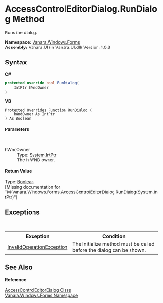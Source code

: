 # AccessControlEditorDialog.RunDialog Method 
 

Runs the dialog.

**Namespace:**&nbsp;<a href="c580cf52-4028-70db-28d0-f9b1abc03861">Vanara.Windows.Forms</a><br />**Assembly:**&nbsp;Vanara.UI (in Vanara.UI.dll) Version: 1.0.3

## Syntax

**C#**<br />
``` C#
protected override bool RunDialog(
	IntPtr hWndOwner
)
```

**VB**<br />
``` VB
Protected Overrides Function RunDialog ( 
	hWndOwner As IntPtr
) As Boolean
```


#### Parameters
&nbsp;<dl><dt>hWndOwner</dt><dd>Type: <a href="http://msdn2.microsoft.com/en-us/library/5he14kz8" target="_blank">System.IntPtr</a><br />The h WND owner.</dd></dl>

#### Return Value
Type: <a href="http://msdn2.microsoft.com/en-us/library/a28wyd50" target="_blank">Boolean</a><br />\[Missing <returns> documentation for "M:Vanara.Windows.Forms.AccessControlEditorDialog.RunDialog(System.IntPtr)"\]

## Exceptions
&nbsp;<table><tr><th>Exception</th><th>Condition</th></tr><tr><td><a href="http://msdn2.microsoft.com/en-us/library/2asft85a" target="_blank">InvalidOperationException</a></td><td>The Initialize method must be called before the dialog can be shown.</td></tr></table>

## See Also


#### Reference
<a href="050b03d3-dac8-f9da-5561-d0b211f945f0">AccessControlEditorDialog Class</a><br /><a href="c580cf52-4028-70db-28d0-f9b1abc03861">Vanara.Windows.Forms Namespace</a><br />